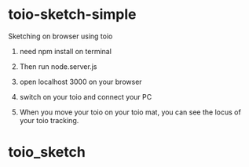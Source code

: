 # toio-sketch-simple
Sketching on browser using toio

1. need npm install on terminal

2. Then run node.server.js

3. open localhost 3000 on your browser

4. switch on your toio and connect your PC

5. When you move your toio on your toio mat, you can see the locus of your toio tracking.
# toio_sketch
